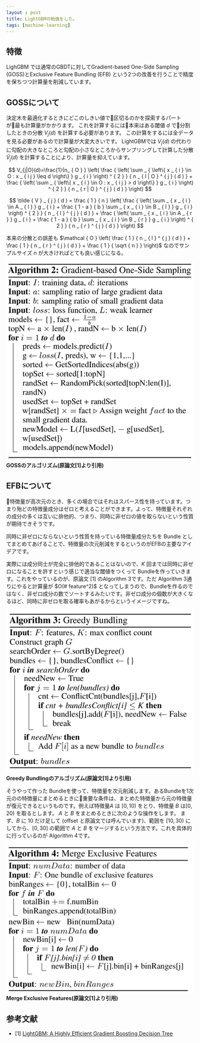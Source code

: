 ```yaml
---
layout : post
title: LightGBMの勉強をした。
tags: [machine-learning]
---
```


## 特徴

LighGBM では通常のGBDTに対してGradient-based One-Side Sampling (GOSS)とExclusive Feature Bundling (EFB) という2つの改善を行うことで精度を保ちつつ計算量を削減しています。

## GOSSについて

決定木を最適化するときにどこのしきい値で区切るのかを探索するパートが最も計算量がかかります。
これを計算するには本来はある閾値 $d$ で分割したときの分散 $V_{j}(d)$ を計算する必要があります。
この計算をするには全データを見る必要があるので計算量が大変大きいです。
LightGBMでは $V_{j}(d)$ の代わりに勾配の大きなところと勾配の小さなところからサンプリングして計算した分散 $\tilde{V}_{j}(d)$ を計算することにより、計算量を抑えています。

$$
V_{j|O}(d)=\frac{1}{n_ { O } } \left( \frac { \left( \sum _ { \left\{ x _ { i } \in O : x _ { i j } \leq d \right\} } g _ { i } \right) ^ { 2 } } { n _ { l | O } ^ { j } ( d ) } + \frac { \left( \sum _ { \left\{ x _ { i } \in O : x _ { i j } > d \right\} } g _ { i } \right) ^ { 2 } } { n _ { r | O } ^ { j } ( d ) } \right)
$$

$$
\tilde { V } _ { j } ( d ) = \frac { 1 } { n } \left( \frac { \left( \sum _ { x _ { i } \in A _ { l } } g _ { i } + \frac { 1 - a } { b } \sum _ { x _ { i } \in B _ { l } } g _ { i } \right) ^ { 2 } } { n _ { l } ^ { j } ( d ) } + \frac { \left( \sum _ { x _ { i } \in A _ { r } } g _ { i } + \frac { 1 - a } { b } \sum _ { x _ { i } \in B _ { r } } g _ { i } \right) ^ { 2 } } { n _ { r } ^ { j } ( d ) } \right)
$$

本来の分散との誤差も $\mathcal { O } \left( \frac { 1 } { n _ { l } ^ { j } ( d ) } + \frac { 1 } { n _ { r } ^ { j } ( d ) } + \frac { 1 } { \sqrt { n } } \right)$ なのでサンプルサイズ $n$ が大きければとても良い感じになる。

![](/images/GOSS.png)
**GOSSのアルゴリズム(原論文[1]より引用)**

## EFBについて

特徴量が高次元のとき、多くの場合ではそれはスパース性を持っています。つまり殆どの特徴量成分はゼロと考えることができます。よって、特徴量それぞれの成分の多くは互いに排他的、つまり、同時に非ゼロの値を取らないという性質が期待できそうです。

同時に非ゼロにならないという性質を持っている特徴量成分たちを Bundle としてまとめてあげることで、特徴量の次元削減をするというのがEFBの主要なアイデアです。

実際には成分同士が完全に排他的であることはないので、$K$ 回までは同時に非ゼロになることを許すという感じで適当な閾値をつくって Bundleを作っていきます。これをやっているのが、原論文 [1] のAlgorithm 3です。ただ Algorithm 3通りにやると計算量が $O(# feature^2)$ となってしまうので、Bundleを作るのではなく、非ゼロ成分の数でソートするみたいです。非ゼロ成分の個数が大きくなるほど、同時に非ゼロを取る確率もあがるからというイメージですね。

![](/images/greedybundling.png)
**Greedy Bundlingのアルゴリズム(原論文[1]より引用)**

そうやって作った Bundleを使って、特徴量を次元削減します。あるBundleを1次元のの特徴量にまとめるときに重要な条件は、まとめた特徴量から元の特徴量が復元できるというものです。例えば特徴量$A$ は $[0,10)$ をとり、特徴量 $B$ は$[0,20)$ を取るとします。 $A$ と $B$ をまとめるときに次のような操作をします。 まず、$B$ に 10 だけ足して (offset と原論文では呼んでいます)、範囲を $[10,30)$ にしてから、$[0, 30]$ の範囲で $A$ と $B$ をマージするという方法です。これを具体的に行っているのが Algorithm 4です。


![](/images/mef.png)
**Merge Exclusive Features(原論文[1]より引用)**

## 参考文献

- [1] [LightGBM: A Highly Efficient Gradient Boosting Decision Tree](https://papers.nips.cc/paper/6907-lightgbm-a-highly-efficient-gradient-boosting-decision-tree)

